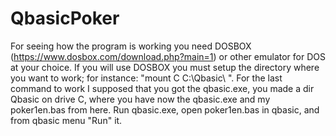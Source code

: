 # QbasicPoker
For seeing how the program is working you need DOSBOX (https://www.dosbox.com/download.php?main=1) or other emulator for DOS at your choice. If you will use DOSBOX you must setup the directory where you want to work; for instance: "mount C C:\Qbasic\ ". For the last command to work I supposed that you got the qbasic.exe, you made a dir Qbasic on drive C, where you have now the qbasic.exe and my poker1en.bas from here. Run qbasic.exe, open poker1en.bas in qbasic, and from qbasic menu "Run" it.  
